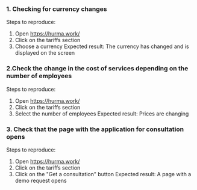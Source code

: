 ### 1. Checking for currency changes
Steps to reproduce:
1. Open https://hurma.work/
2. Click on the tariffs section
3. Choose a currency
   Expected result:
   The currency has changed and is displayed on the screen
### 2.Check the change in the cost of services depending on the number of employees
Steps to reproduce:
1. Open https://hurma.work/
2. Click on the tariffs section
3. Select the number of employees
   Expected result:
   Prices are changing
### 3. Check that the page with the application for consultation opens
Steps to reproduce:
1. Open https://hurma.work/
2. Click on the tariffs section
3. Click on the "Get a consultation" button
   Expected result:
   A page with a demo request opens